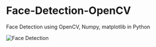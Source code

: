 # Face-Detection-OpenCV
Face Detection using OpenCV, Numpy, matplotlib in Python

![Face Detection](https://user-images.githubusercontent.com/47782249/82833975-41601b80-9edd-11ea-8b98-a6fe2c357093.JPG)
